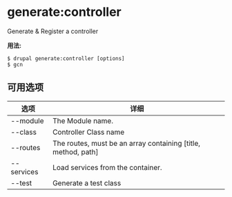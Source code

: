 # generate:controller
Generate & Register a controller

**用法:**
```
$ drupal generate:controller [options]
$ gcn  
```

## 可用选项
选项 | 详细
-------|-------------
--module | The Module name.
--class | Controller Class name
--routes | The routes, must be an array containing [title, method, path]
--services | Load services from the container.
--test | Generate a test class
